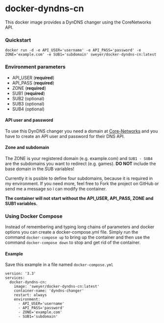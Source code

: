 # docker-dyndns-cn
This docker image provides a DynDNS changer using the CoreNetworks API.

### Quickstart
```
docker run -d -e API_USER='username' -e API_PASS='password' -e ZONE='example.com' -e SUB1='subdomain' sweyer/docker-dyndns-cn:latest
```

### Environment parameters
- API_USER (**required**)
- API_PASS (**required**)
- ZONE (**required**)
- SUB1 (**required**)
- SUB2 (optional)
- SUB3 (optional)
- SUB4 (optional)

#### API user and password
To use this DynDNS changer you need a domain at [Core-Networks](https://www.core-networks.de) and you have to create an API user and password for their DNS API.
#### Zone and subdomain
The ZONE is your registered domain (e.g. example.com) and `SUB1 - SUB4` are the subdomains you want to redirect (e.g. games). **DO NOT** include the base domain in the SUB variables!

Currently it is pssible to define four subdomains, because it is required in my environment. If you need more, feel free to Fork the project on GitHub or send me a message so i can modify the container. 

**The container will not start without the API_USER, API_PASS, ZONE and SUB1 variables.**
### Using Docker Compose
Instead of remembering and typing long chains of parameters and docker options you can create a docker-compose.yml file. Simply run the command `docker-compose up` to bring up the container and then use the command `docker-compose down` to stop and get rid of the container.
#### Example
Save this example in a file named `docker-compose.yml`
```
version: '3.3'
services:
  docker-dyndns-cn:
    image: 'sweyer/docker-dyndns-cn:latest'
    container-name: 'dyndns-changer'
    restart: always
    environment:
      - API_USER='username'
      - API_PASS='password'
      - ZONE='example.com'
      - SUB1='subdomain'
```
